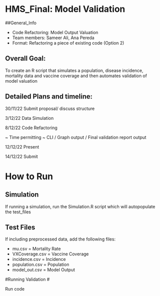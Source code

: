# HMS_Final: Model Validation #

##General_Info
* Code Refactoring: Model Output Valuation  
* Team members: Sameer Ali, Ana Pereda
* Format: Refactoring a piece of existing code (Option 2)

## Overall Goal: 
To create an R script that simulates a population, disease incidence, mortality data and vaccine coverage and then automates validation of model valuation 

## Detailed Plans and timeline:
30/11/22
Submit proposal/ discuss structure

3/12/22
Data Simulation

8/12/22
Code Refactoring

~ Time permitting ~ 
CLI / Graph output / Final validation report output

12/12/22
Present

14/12/22
Submit


# How to Run #

## Simulation ##
If running a simulation, run the Simulation.R script which will autopopulate the test_files

## Test Files ##
If including preprocessed data, add the following files:
* mu.csv = Mortality Rate
* VXCoverage.csv = Vaccine Coverage
* incidence.csv = Incidence
* population.csv = Population
* model_out.csv = Model Output

#Running Validation #

Run code


